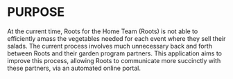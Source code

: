 # PURPOSE

At the current time, Roots for the Home Team (Roots) is not able to efficiently amass the vegetables needed for each event where they sell their salads.  The current process involves much unnecessary back and forth between Roots and their garden program partners. This application aims to improve this process, allowing Roots to communicate more succinctly with these partners, via an automated online portal.
